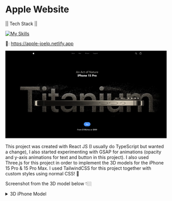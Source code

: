 # Apple Website

|| Tech Stack ||

[![My Skills](https://skillicons.dev/icons?i=react,threejs,js,tailwind,vite)](https://skillicons.dev)

🔗: https://apple-joelp.netlify.app

![Screenshot](https://github.com/JPereyra7/apple-threejs-react/blob/main/src/assets/abble.png?raw=true)

This project was created with React JS (I usually do TypeScript but wanted a change), I also started experimenting with GSAP for animations (opacity and y-axis animations for text and button in this project). I also used Three.js for this project in order to implement the 3D models for the iPhone 15 Pro & 15 Pro Max. I used TailwindCSS for this project together with custom styles using normal CSS! 🚀

Screenshot from the 3D model below 👇🏼

<details>

<summary>3D iPhone Model</summary>

![Screenshot](https://github.com/JPereyra7/apple-threejs-react/blob/main/src/assets/threejsmodels.png?raw=true)
</details>